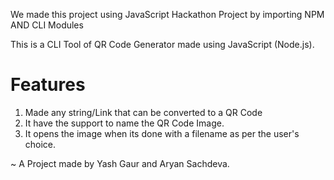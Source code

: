 We made this project using JavaScript Hackathon Project by importing NPM AND CLI Modules




This is a CLI Tool of QR Code Generator made using JavaScript (Node.js).
# Features
1) Made any string/Link that can be converted to a QR Code 
2) It have the support to name the QR Code Image.
3) It opens the image when its done with a filename as per the user's choice.


~ A Project made by Yash Gaur and Aryan Sachdeva.

